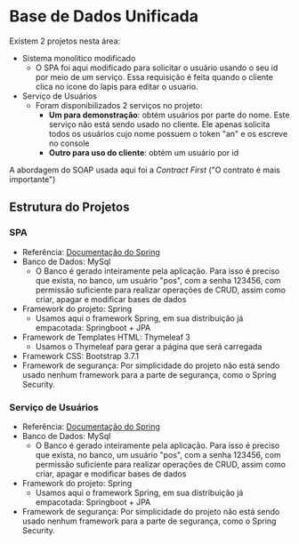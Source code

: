# Base de Dados Unificada

Existem 2 projetos nesta área:

- Sistema monolítico modificado
    - O SPA foi aqui modificado para solicitar o usuário usando o seu id por meio de um serviço.
    Essa requisição é feita quando o cliente clica no icone do lapis para editar o usuario.
- Serviço de Usuários
    - Foram disponibilizados 2 serviços no projeto:
        - **Um para demonstração**: obtém usuários por parte do nome. Este serviço não está sendo 
	usado no cliente. Ele apenas solicita todos os usuários cujo nome possuem o token
	"an" e os escreve no console
	    - **Outro para uso do cliente**: obtém um usuário por id

A abordagem do SOAP usada aqui foi a _Contract First_ ("O contrato é mais importante")

## Estrutura do Projetos

### SPA

- Referência: [Documentação do Spring](https://spring.io/guides/gs/consuming-web-service/)
- Banco de Dados: MySql
    - O Banco é gerado inteiramente pela aplicação. Para isso é preciso que exista, no banco, 
	um usuário "pos", com a senha 123456, com permissão suficiente para realizar operações de 
	CRUD, assim como criar, apagar e modificar bases de dados
- Framework do projeto: Spring
    - Usamos aqui o framework Spring, em sua distribuição já empacotada: Springboot + JPA
- Framework de Templates HTML: Thymeleaf 3
    - Usamos o Thymeleaf para gerar a página que será carregada
- Framework CSS: Bootstrap 3.7.1
- Framework de segurança: Por simplicidade do projeto não está sendo usado nenhum framework para
a parte de segurança, como o Spring Security.

### Serviço de Usuários

- Referência: [Documentação do Spring](https://spring.io/guides/gs/producing-web-service/)
- Banco de Dados: MySql
    - O Banco é gerado inteiramente pela aplicação. Para isso é preciso que exista, no banco, 
	um usuário "pos", com a senha 123456, com permissão suficiente para realizar operações de 
	CRUD, assim como criar, apagar e modificar bases de dados
- Framework do projeto: Spring
    - Usamos aqui o framework Spring, em sua distribuição já empacotada: Springboot + JPA
- Framework de segurança: Por simplicidade do projeto não está sendo usado nenhum framework para
a parte de segurança, como o Spring Security.
